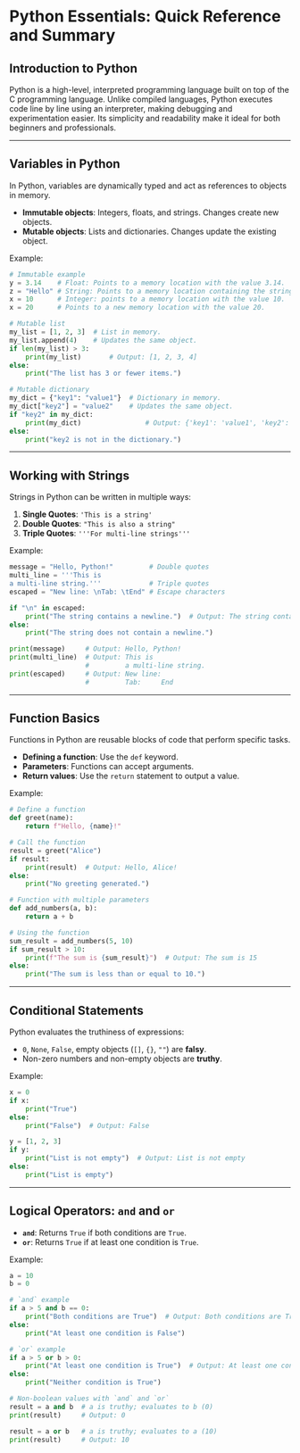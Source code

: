 # **Python Essentials: Quick Reference and Summary**

## **Introduction to Python**  
Python is a high-level, interpreted programming language built on top of the C programming language. Unlike compiled languages, Python executes code line by line using an interpreter, making debugging and experimentation easier. Its simplicity and readability make it ideal for both beginners and professionals.

---

## **Variables in Python**  
In Python, variables are dynamically typed and act as references to objects in memory.  

- **Immutable objects**: Integers, floats, and strings. Changes create new objects.  
- **Mutable objects**: Lists and dictionaries. Changes update the existing object.  

Example:  
```python
# Immutable example
y = 3.14    # Float: Points to a memory location with the value 3.14.
z = "Hello" # String: Points to a memory location containing the string "Hello".
x = 10      # Integer: points to a memory location with the value 10.
x = 20      # Points to a new memory location with the value 20.

# Mutable list
my_list = [1, 2, 3]  # List in memory.
my_list.append(4)    # Updates the same object.
if len(my_list) > 3:
    print(my_list)       # Output: [1, 2, 3, 4]
else:
    print("The list has 3 or fewer items.")

# Mutable dictionary
my_dict = {"key1": "value1"}  # Dictionary in memory.
my_dict["key2"] = "value2"    # Updates the same object.
if "key2" in my_dict:
    print(my_dict)                # Output: {'key1': 'value1', 'key2': 'value2'}
else:
    print("key2 is not in the dictionary.")
```

---

## **Working with Strings**  
Strings in Python can be written in multiple ways:  

1. **Single Quotes**: `'This is a string'`  
2. **Double Quotes**: `"This is also a string"`  
3. **Triple Quotes**: `'''For multi-line strings'''`  

Example:  
```python
message = "Hello, Python!"         # Double quotes
multi_line = '''This is
a multi-line string.'''            # Triple quotes
escaped = "New line: \nTab: \tEnd" # Escape characters

if "\n" in escaped:
    print("The string contains a newline.")  # Output: The string contains a newline.
else:
    print("The string does not contain a newline.")

print(message)     # Output: Hello, Python!
print(multi_line)  # Output: This is
                   #         a multi-line string.
print(escaped)     # Output: New line:
                   #         Tab:     End
```

---

## **Function Basics**  
Functions in Python are reusable blocks of code that perform specific tasks.  

- **Defining a function**: Use the `def` keyword.  
- **Parameters**: Functions can accept arguments.  
- **Return values**: Use the `return` statement to output a value.  

Example:  
```python
# Define a function
def greet(name):
    return f"Hello, {name}!"

# Call the function
result = greet("Alice")
if result:
    print(result)  # Output: Hello, Alice!
else:
    print("No greeting generated.")

# Function with multiple parameters
def add_numbers(a, b):
    return a + b

# Using the function
sum_result = add_numbers(5, 10)
if sum_result > 10:
    print(f"The sum is {sum_result}")  # Output: The sum is 15
else:
    print("The sum is less than or equal to 10.")
```

---

## **Conditional Statements**  
Python evaluates the truthiness of expressions:  

- `0`, `None`, `False`, empty objects (`[]`, `{}`, `""`) are **falsy**.  
- Non-zero numbers and non-empty objects are **truthy**.  

Example:  
```python
x = 0
if x:
    print("True")
else:
    print("False")  # Output: False

y = [1, 2, 3]
if y:
    print("List is not empty")  # Output: List is not empty
else:
    print("List is empty")
```

---

## **Logical Operators: `and` and `or`**  
- **`and`**: Returns `True` if both conditions are `True`.  
- **`or`**: Returns `True` if at least one condition is `True`.  

Example:  
```python
a = 10
b = 0

# `and` example
if a > 5 and b == 0:
    print("Both conditions are True")  # Output: Both conditions are True
else:
    print("At least one condition is False")

# `or` example
if a > 5 or b > 0:
    print("At least one condition is True")  # Output: At least one condition is True
else:
    print("Neither condition is True")

# Non-boolean values with `and` and `or`
result = a and b  # a is truthy; evaluates to b (0)
print(result)     # Output: 0

result = a or b   # a is truthy; evaluates to a (10)
print(result)     # Output: 10
```
